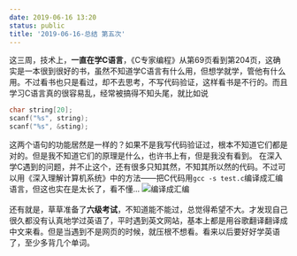 ```yaml
---
date: 2019-06-16 13:20
status: public
title: '2019-06-16-总结 第五次'
---
```


这三周，技术上，**一直在学C语言**，《C专家编程》从第69页看到第204页，这确实是一本很到很好的书，虽然不知道学C语言有什么用，但想学就学，管他有什么用。不过看书也只是看过，却不去思考，不写代码验证，这样看书是不行的。而且学习C语言真的很容易乱，经常被搞得不知头尾，就比如说
```C
char string[20];
scanf("%s", string);
scanf("%s", &sting);
```
这两个语句的功能居然是一样的？如果不是我写代码验证过，根本不知道它们都是对的。但是我不知道它们的原理是什么，也许书上有，但是我没有看到。
在深入学C遇到的问题，并不止这个，还有很多只知其然，不知其所以然的代码。不过可以用《深入理解计算机系统》中的方法——把C代码用`gcc -s test.c`编译成汇编语言，但这也实在是太长了，看不懂...
![编译成汇编](https://i.loli.net/2019/06/16/5d05d6ef60f6a31108.png)
<br>
<br>
还有就是，草草准备了**六级考试**，不知道能不能过，总觉得希望不大。才发现自己很久都没有认真地学过英语了，平时遇到英文网站，基本上都是用谷歌翻译翻译成中文来看。但是当遇到不是网页的时候，就压根不想看。看来以后要好好学英语了，至少多背几个单词。
